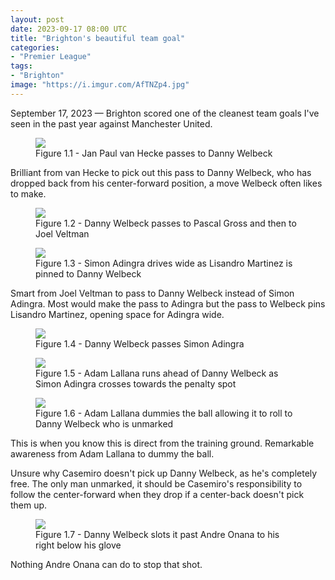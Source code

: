 ```yaml
---
layout: post
date: 2023-09-17 08:00 UTC
title: "Brighton's beautiful team goal"
categories:
- "Premier League"
tags:
- "Brighton"
image: "https://i.imgur.com/AfTNZp4.jpg"
---
```


September 17, 2023 — Brighton scored one of the cleanest team goals I've seen in the past year against Manchester United. 

<!---more--->

<figure>
    <img src="https://i.imgur.com/ZDfJghh.jpg">
    <figcaption>Figure 1.1 - Jan Paul van Hecke passes to Danny Welbeck</figcaption>
</figure> 

Brilliant from van Hecke to pick out this pass to Danny Welbeck, who has dropped back from his center-forward position, a move Welbeck often likes to make. 

<figure>
    <img src="https://i.imgur.com/y2d5e8A.jpg">
    <figcaption>Figure 1.2 - Danny Welbeck passes to Pascal Gross and then to Joel Veltman</figcaption>
</figure> 

<figure>
    <img src="https://i.imgur.com/LTkktkN.jpg">
    <figcaption>Figure 1.3 - Simon Adingra drives wide as Lisandro Martinez is pinned to Danny Welbeck</figcaption>
</figure> 

Smart from Joel Veltman to pass to Danny Welbeck instead of Simon Adingra. Most would make the pass to Adingra but the pass to Welbeck pins Lisandro Martinez, opening space for Adingra wide.

<figure>
    <img src="https://i.imgur.com/iAwBzcI.jpg">
    <figcaption>Figure 1.4 - Danny Welbeck passes Simon Adingra</figcaption>
</figure> 

<figure>
    <img src="https://i.imgur.com/M9wxFG6.jpg">
    <figcaption>Figure 1.5 - Adam Lallana runs ahead of Danny Welbeck as Simon Adingra crosses towards the penalty spot</figcaption>
</figure> 

<figure>
    <img src="https://i.imgur.com/AfTNZp4.jpg">
    <figcaption>Figure 1.6 - Adam Lallana dummies the ball allowing it to roll to Danny Welbeck who is unmarked</figcaption>
</figure> 

This is when you know this is direct from the training ground. Remarkable awareness from Adam Lallana to dummy the ball. 

Unsure why Casemiro doesn't pick up Danny Welbeck, as he's completely free. The only man unmarked, it should be Casemiro's responsibility to follow the center-forward when they drop if a center-back doesn't pick them up. 

<figure>
    <img src="https://i.imgur.com/trzFL9A.jpg">
    <figcaption>Figure 1.7 - Danny Welbeck slots it past Andre Onana to his right below his glove</figcaption>
</figure> 

Nothing Andre Onana can do to stop that shot.   
